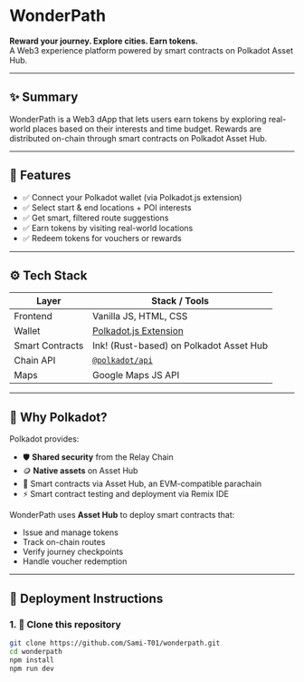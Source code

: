 # WonderPath

**Reward your journey. Explore cities. Earn tokens.**  
A Web3 experience platform powered by smart contracts on Polkadot Asset Hub.

---

## ✨ Summary

WonderPath is a Web3 dApp that lets users earn tokens by exploring real-world places based on their interests and time budget. Rewards are distributed on-chain through smart contracts on Polkadot Asset Hub.

---

## 🧩 Features

- ✅ Connect your Polkadot wallet (via Polkadot.js extension)
- ✅ Select start & end locations + POI interests
- ✅ Get smart, filtered route suggestions
- ✅ Earn tokens by visiting real-world locations
- ✅ Redeem tokens for vouchers or rewards

---

## ⚙️ Tech Stack

| Layer        | Stack / Tools                                |
|--------------|-----------------------------------------------|
| Frontend     | Vanilla JS, HTML, CSS                         |
| Wallet       | [Polkadot.js Extension](https://polkadot.js.org/extension) |
| Smart Contracts | Ink! (Rust-based) on Polkadot Asset Hub    |
| Chain API    | [`@polkadot/api`](https://polkadot.js.org/docs/api/) |
| Maps         | Google Maps JS API                            |

---

## 🧠 Why Polkadot?

Polkadot provides:

- 🛡 **Shared security** from the Relay Chain   
- 🪙 **Native assets** on Asset Hub  
- 🧩 Smart contracts via Asset Hub, an EVM-compatible parachain
- ⚡ Smart contract testing and deployment via Remix IDE

WonderPath uses **Asset Hub** to deploy smart contracts that:

- Issue and manage tokens
- Track on-chain routes
- Verify journey checkpoints
- Handle voucher redemption

---

## 🚀 Deployment Instructions

### 1. 📁 Clone this repository

```bash
git clone https://github.com/Sami-T01/wonderpath.git
cd wonderpath
npm install
npm run dev
```
